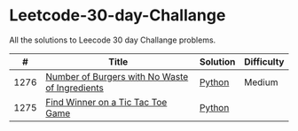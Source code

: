 # Leetcode-30-day-Challange
All the solutions to Leecode 30 day Challange problems.

<table>
<thead>
<tr>
<th>#</th>
<th>Title</th>
<th>Solution</th>
<th>Difficulty</th>
</tr>
</thead>
<tbody>
<tr>
<td>1276</td>
<td><a href="https://leetcode.com/problems/number-of-burgers-with-no-waste-of-ingredients/" rel="nofollow">Number of Burgers with No Waste of Ingredients</a></td>
<td><a href="/Garvit244/Leetcode/blob/master/1200-1300q/1276.py">Python</a></td>
<td>Medium</td>
</tr>
<tr>
<td>1275</td>
<td><a href="https://leetcode.com/problems/find-winner-on-a-tic-tac-toe-game/" rel="nofollow">Find Winner on a Tic Tac Toe Game</a></td>
<td><a href="/Garvit244/Leetcode/blob/master/1200-1300q/1275.py">Python</a></td>
</tr>
</tbody>
</table>
